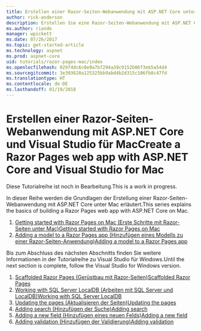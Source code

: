 ```yaml
---
title: Erstellen einer Razor-Seiten-Webanwendung mit ASP.NET Core unter Mac
author: rick-anderson
description: Erstellen Sie eine Razor-Seiten-Webanwendung mit ASP.NET Core und EF Core.
ms.author: riande
manager: wpickett
ms.date: 07/26/2017
ms.topic: get-started-article
ms.technology: aspnet
ms.prod: aspnet-core
uid: tutorials/razor-pages-mac/index
ms.openlocfilehash: 029f4dc6c0e9a7b7294a39c9152b06f3eb5a54d4
ms.sourcegitcommit: 3e303620a125325bb9abd4b2d315c106fb8c47fd
ms.translationtype: HT
ms.contentlocale: de-DE
ms.lasthandoff: 01/19/2018
---
```

# <a name="create-a-razor-pages-web-app-with-aspnet-core-and-visual-studio-for-mac"></a><span data-ttu-id="0cc87-103">Erstellen einer Razor-Seiten-Webanwendung mit ASP.NET Core und Visual Studio für Mac</span><span class="sxs-lookup"><span data-stu-id="0cc87-103">Create a Razor Pages web app with ASP.NET Core and Visual Studio for Mac</span></span>

<span data-ttu-id="0cc87-104">Diese Tutorialreihe ist noch in Bearbeitung.</span><span class="sxs-lookup"><span data-stu-id="0cc87-104">This is a work in progress.</span></span>

<span data-ttu-id="0cc87-105">In dieser Reihe werden die Grundlagen der Erstellung einer Razor-Seiten-Webanwendung mit ASP.NET Core unter Mac erläutert.</span><span class="sxs-lookup"><span data-stu-id="0cc87-105">This series explains the basics of building a Razor Pages web app with ASP.NET Core on Mac.</span></span>

1. [<span data-ttu-id="0cc87-106">Getting started with Razor Pages on Mac (Erste Schritte mit Razor-Seiten unter Mac)</span><span class="sxs-lookup"><span data-stu-id="0cc87-106">Getting started with Razor Pages on Mac</span></span>](xref:tutorials/razor-pages-mac/razor-pages-start)
1. [<span data-ttu-id="0cc87-107">Adding a model to a Razor Pages app (Hinzufügen eines Modells zu einer Razor-Seiten-Anwendung)</span><span class="sxs-lookup"><span data-stu-id="0cc87-107">Adding a model to a Razor Pages app</span></span>](xref:tutorials/razor-pages-mac/model)


<span data-ttu-id="0cc87-108">Bis zum Abschluss des nächsten Abschnitts finden Sie weitere Informationen in der Tutorialreihe zu Visual Studio für Windows.</span><span class="sxs-lookup"><span data-stu-id="0cc87-108">Until the next section is complete, follow the Visual Studio for Windows version.</span></span>

1. [<span data-ttu-id="0cc87-109">Scaffolded Razor Pages (Gerüstbau mit Razor-Seiten)</span><span class="sxs-lookup"><span data-stu-id="0cc87-109">Scaffolded Razor Pages</span></span>](xref:tutorials/razor-pages/page)
1. [<span data-ttu-id="0cc87-110">Working with SQL Server LocalDB (Arbeiten mit SQL Server und LocalDB)</span><span class="sxs-lookup"><span data-stu-id="0cc87-110">Working with SQL Server LocalDB</span></span>](xref:tutorials/razor-pages/sql)
1. [<span data-ttu-id="0cc87-111">Updating the pages (Aktualisieren der Seiten)</span><span class="sxs-lookup"><span data-stu-id="0cc87-111">Updating the pages</span></span>](xref:tutorials/razor-pages/da1)
1. [<span data-ttu-id="0cc87-112">Adding search (Hinzufügen der Suche)</span><span class="sxs-lookup"><span data-stu-id="0cc87-112">Adding search</span></span>](xref:tutorials/razor-pages/search)
1. [<span data-ttu-id="0cc87-113">Adding a new field (Hinzufügen eines neuen Felds)</span><span class="sxs-lookup"><span data-stu-id="0cc87-113">Adding a new field</span></span>](xref:tutorials/razor-pages/new-field)
1. [<span data-ttu-id="0cc87-114">Adding validation (Hinzufügen der Validierung)</span><span class="sxs-lookup"><span data-stu-id="0cc87-114">Adding validation</span></span>](xref:tutorials/razor-pages/validation)
